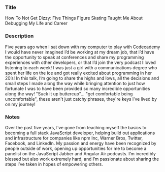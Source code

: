 ### Title
How To Not Get Dizzy: Five Things Figure Skating Taught Me About Debugging My Life and Career

### Description
Five years ago when I sat down with my computer to play with Codecademy I would have never imagined I’d be working at my dream job, that I’d have the opportunity to speak at conferences and share my programming experiences with other developers, or that I’d join the very podcast I loved listening to each week! I was just a girl with a communications degree who spent her life on the ice and got really excited about programming in her 20’s! In this talk, I’m going to share the highs and lows, all the decisions and small steps I made along the way while bringing attention to just how fortunate I was to have been provided so many incredible opportunities along the way! "Suck it up buttercup"... "get comfortable being uncomfortable", these aren't just catchy phrases, they're keys I've lived by on my journey!

### Notes
Over the past five years, I’ve gone from teaching myself the basics to becoming a full stack JavaScript developer, helping build out applications and infrastructure for companies like npm Inc, Warner Bros, Twitter, Facebook, and LinkedIn. My passion and energy have been recognized by people outside of work, opening up opportunities for me to become a panelist on the JavaScript Jabber and Angular Air podcasts. I’m incredibly blessed but also work extremely hard, and I’m passionate about sharing the steps I’ve taken in hopes of empowering others.
